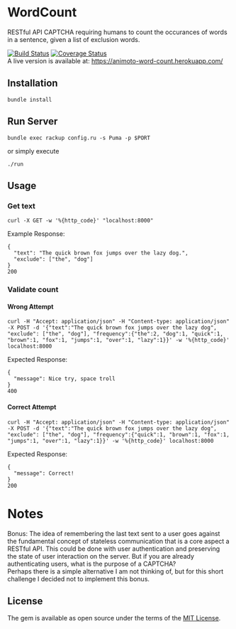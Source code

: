 # WordCount
RESTful API CAPTCHA requiring humans to count the occurances of words in a sentence, given a list of exclusion words.  

[![Build Status](https://travis-ci.org/Curly-Mo/word_count_validator.svg?branch=master)](https://travis-ci.org/Curly-Mo/word_count_validator) 
[![Coverage Status](https://coveralls.io/repos/github/Curly-Mo/word_count_validator/badge.svg?branch=master)](https://coveralls.io/github/Curly-Mo/word_count_validator?branch=master)  
A live version is available at: https://animoto-word-count.herokuapp.com/

## Installation
```
bundle install
```

## Run Server
```
bundle exec rackup config.ru -s Puma -p $PORT
```
or simply execute
```
./run
```

## Usage
### Get text
```
curl -X GET -w '%{http_code}' "localhost:8000"
```
Example Response:
```
{
  "text": "The quick brown fox jumps over the lazy dog.",
  "exclude": ["the", "dog"]
} 
200
```
### Validate count
#### Wrong Attempt
```
curl -H "Accept: application/json" -H "Content-type: application/json" -X POST -d '{"text":"The quick brown fox jumps over the lazy dog", "exclude": ["the", "dog"], "frequency":{"the":2, "dog":1, "quick":1, "brown":1, "fox":1, "jumps":1, "over":1, "lazy":1}}' -w '%{http_code}' localhost:8000
```
Expected Response:
```
{
  "message": Nice try, space troll
}
400
```
#### Correct Attempt
```
curl -H "Accept: application/json" -H "Content-type: application/json" -X POST -d '{"text":"The quick brown fox jumps over the lazy dog", "exclude": ["the", "dog"], "frequency":{"quick":1, "brown":1, "fox":1, "jumps":1, "over":1, "lazy":1}}' -w '%{http_code}' localhost:8000
```
Expected Response:
```
{
  "message": Correct!
}
200
```

# Notes
Bonus: The idea of remembering the last text sent to a user goes against the fundamental concept of stateless communication that is a core aspect a RESTful API. This could be done with user authentication and preserving the state of user interaction on the server. But if you are already authenticating users, what is the purpose of a CAPTCHA?  
Perhaps there is a simple alternative I am not thinking of, but for this short challenge I decided not to implement this bonus.


## License

The gem is available as open source under the terms of the [MIT License](http://opensource.org/licenses/MIT).
